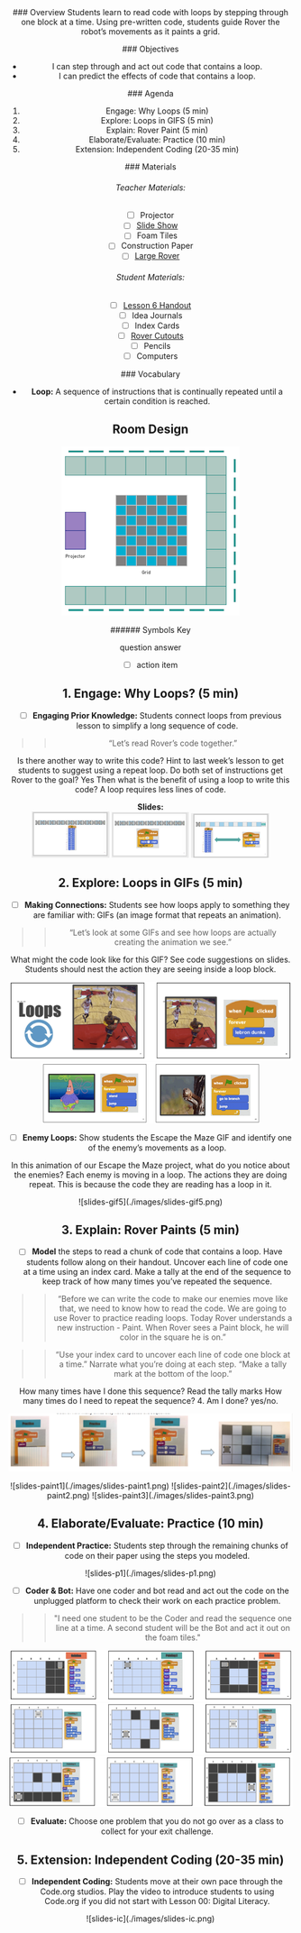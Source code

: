 <header class='header' title='Rover Paint' subtitle='Lesson 06'/>

<notable>
<iconp src='/icons/activity.png'>### Overview</iconp>
Students learn to read code with loops by stepping through one block at a time. Using pre-written code, students guide Rover the robot’s movements as it paints a grid.

<iconp src='/icons/objectives.png'>### Objectives</iconp>
- I can step through and act out code that contains a loop.
- I can predict the effects of code that contains a loop.

<iconp src='/icons/agenda.png'>### Agenda</iconp>

1. Engage: Why Loops (5 min)
1. Explore: Loops in GIFS (5 min)
1. Explain: Rover Paint (5 min)
1. Elaborate/Evaluate: Practice (10 min)
1. Extension: Independent Coding (20-35 min)

<note>
<iconp src='/icons/materials.png'>### Materials</iconp>

###### Teacher Materials:
- [ ] Projector
- [ ] [Slide Show][slides]
- [ ] Foam Tiles
- [ ] Construction Paper
- [ ] [Large Rover][large-rover]

###### Student Materials:
- [ ] [Lesson 6 Handout][lesson-6-handout]
- [ ] Idea Journals
- [ ] Index Cards
- [ ] [Rover Cutouts][rover-cutouts]
- [ ] Pencils
- [ ] Computers

<iconp src='/icons/vocab.png'>### Vocabulary</iconp>

- **Loop:** A sequence of instructions that is continually repeated until a certain condition is reached.

</note>

## Room Design
![room](/images/layout-grid.png)

<note borderLeft='2px solid green' mt='2em'>
###### Symbols Key

<iconp ml='1.65em' type='question'>question</iconp>
<iconp ml='1.65em' type='answer'>answer</iconp>
- [ ] action item
</note>


## 1. Engage: Why Loops? (5 min)

- [ ] **Engaging Prior Knowledge:** Students connect loops from previous lesson to simplify a long sequence of code.

> > “Let’s read Rover’s code together.”

<iconp type="question">Is there another way to write this code? </iconp>
<iconp type="answer"> Hint to last week’s lesson to get students to suggest using a repeat loop.</iconp>
<iconp type="question">Do both set of instructions get Rover to the goal?  </iconp>
<iconp type="answer">Yes </iconp>
<iconp type="question">Then what is the benefit of using a loop to write this code?  </iconp>
<iconp type="answer">A loop requires less lines of code. </iconp>

<note>**Slides:** <br/>
![slides-why1](./images/slides-why1.png)
![slides-why2](./images/slides-why2.png)
![slides-why3](./images/slides-why3.png)
</note>

## 2. Explore: Loops in GIFs (5 min)

- [ ] **Making Connections:** Students see how loops apply to something they are familiar with: GIFs (an image format that repeats an animation).

> > “Let’s look at some GIFs and see how loops are actually creating the animation we see.”

<iconp type="question">What might the code look like for this GIF?</iconp>
<iconp type="answer">See code suggestions on slides. Students should nest the action they are seeing inside a loop block.</iconp>

![slides-gifs1](./images/slides-gifs1.png)
![slides-gifs2](./images/slides-gifs2.png)

- [ ] **Enemy Loops:** Show students the Escape the Maze GIF and identify one of the enemy’s movements as a loop.

<iconp type="question">In this animation of our Escape the Maze project, what do you notice about the enemies?</iconp>
<iconp type="answer">Each enemy is moving in a loop. The actions they are doing repeat. This is because the code they are reading has a loop in it. </iconp>

<note>
![slides-gif5](./images/slides-gif5.png)</note>

## 3. Explain: Rover Paints (5 min)

- [ ] **Model** the steps to read a chunk of code that contains a loop. Have students follow along on their handout. Uncover each line of code one at a time using an index card. Make a tally at the end of the sequence to keep track of how many times you’ve repeated the sequence.

> > “Before we can write the code to make our enemies move like that, we need to know how to read the code. We are going to use Rover to practice reading loops. Today Rover understands a new instruction - Paint. When Rover sees a Paint block, he will color in the square he is on.”

> > “Use your index card to uncover each line of code one block at a time.”
Narrate what you’re doing at each step.
> > “Make a tally mark at the bottom of the loop.”

<iconp type="question">How many times have I done this sequence? </iconp>
<iconp type="answer">Read the tally marks </iconp>
<iconp type="question">How many times do I need to repeat the sequence? </iconp>
<iconp type="answer">4. </iconp>
<iconp type="question">Am I done? </iconp>
<iconp type="answer">yes/no.</iconp>


![loop-code](./images/explain-read-loops.png)

<note>
![slides-paint1](./images/slides-paint1.png)
![slides-paint2](./images/slides-paint2.png)
![slides-paint3](./images/slides-paint3.png)</note>

## 4. Elaborate/Evaluate: Practice (10 min)

- [ ] **Independent Practice:** Students step through the remaining chunks of code on their paper using the steps you modeled.

<note>
![slides-p1](./images/slides-p1.png)
</note>

- [ ] **Coder & Bot:** Have one coder and bot read and act out the code on the unplugged platform to check their work on each practice problem.

> > "I need one student to be the Coder and read the sequence one line at a time. A second student will be the Bot and act it out on the foam tiles."

![slides-practice1](./images/slides-practice1.png)
![slides-practice2](./images/slides-practice2.png)
![slides-practice3](./images/slides-practice3.png)


- [ ] **Evaluate:** Choose one problem that you do not go over as a class to collect for your exit challenge.

## 5. Extension: Independent Coding (20-35 min)

- [ ] **Independent Coding:** Students move at their own pace through the Code.org studios. Play the video to introduce students to using Code.org if you did not start with Lesson 00: Digital Literacy.

<note>
![slides-ic](./images/slides-ic.png)
 </note>         

</notable>

[large-rover]: https://drive.google.com/file/d/0B48_2vIyABioeEVTZWx1XzRMUFU/view
[lesson-6-handout]: https://drive.google.com/file/d/0B2wBzr9vcXjPYjM5MUhtdkxrc0U/view
[rover-cutouts]: https://drive.google.com/file/d/0B48_2vIyABioNG8tTWZNYmZocFE/view
[slides]: https://docs.google.com/presentation/d/1JaiKYd3o56fOmnQyJ9it6fcgsgpiF_LsjjBf0aCzoUM/edit?usp=sharing
